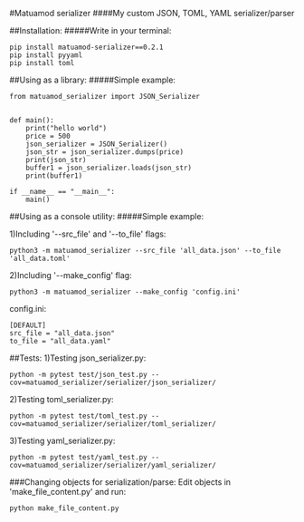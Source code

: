#Matuamod serializer
####My custom JSON, TOML, YAML serializer/parser

##Installation:
#####Write in your terminal:

```
pip install matuamod-serializer==0.2.1
pip install pyyaml
pip install toml
```

##Using as a library:
#####Simple example:

```
from matuamod_serializer import JSON_Serializer


def main():
    print("hello world")
    price = 500
    json_serializer = JSON_Serializer()
    json_str = json_serializer.dumps(price)
    print(json_str)
    buffer1 = json_serializer.loads(json_str)
    print(buffer1)

if __name__ == "__main__":
    main()
```

##Using as a console utility:
#####Simple example:

1)Including '--src_file' and '--to_file' flags:
```
python3 -m matuamod_serializer --src_file 'all_data.json' --to_file 'all_data.toml'
```
2)Including '--make_config' flag:

```
python3 -m matuamod_serializer --make_config 'config.ini'
```

config.ini:

```
[DEFAULT]
src_file = "all_data.json"
to_file = "all_data.yaml"
```

##Tests:
1)Testing json_serializer.py:

```
python -m pytest test/json_test.py --cov=matuamod_serializer/serializer/json_serializer/
```

2)Testing toml_serializer.py:

```
python -m pytest test/toml_test.py --cov=matuamod_serializer/serializer/toml_serializer/
```

3)Testing yaml_serializer.py:

```
python -m pytest test/yaml_test.py --cov=matuamod_serializer/serializer/yaml_serializer/
```

###Changing objects for serialization/parse:
Edit objects in 'make_file_content.py' and run:

```
python make_file_content.py
```